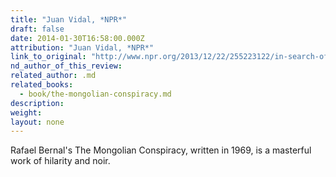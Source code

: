 ```yaml
---
title: "Juan Vidal, *NPR*"
draft: false
date: 2014-01-30T16:58:00.000Z
attribution: "Juan Vidal, *NPR*"
link_to_original: "http://www.npr.org/2013/12/22/255223122/in-search-of-identity-three-of-2013s-best-translated-novels"
nd_author_of_this_review:
related_author: .md
related_books:
  - book/the-mongolian-conspiracy.md
description:
weight:
layout: none
---
```

Rafael Bernal's The Mongolian Conspiracy, written in 1969, is a masterful work of hilarity and noir.

